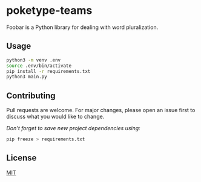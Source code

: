 # poketype-teams

Foobar is a Python library for dealing with word pluralization.

## Usage

```bash
python3 -m venv .env
source .env/bin/activate
pip install -r requirements.txt
python3 main.py
```

## Contributing
Pull requests are welcome. For major changes, please open an issue first to discuss what you would like to change.

*Don't forget to save new project dependencies using:*
```bash
pip freeze > requirements.txt
```

## License
[MIT](https://choosealicense.com/licenses/mit/)
